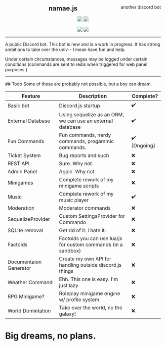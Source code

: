 <div align="center">
    <div class="header">
        <p>
            <h2 style="display:inline">namae.js</h2>
            <span style="float:right">another discord bot</span>
        </p>
    </div>
    <p>
        <a href="https://david-dm.org/truency/namae.js"><img src="https://david-dm.org/truency/namae.js.svg"/></a>
        <a href="https://discordapp.com/invite/g7ZAq"><img src="https://discordapp.com/api/guilds/286955429450481664/embed.png"/></a>
    </p>
    <p>
        <img src="http://forthebadge.com/images/badges/made-with-crayons.svg"/>
        <img src="http://forthebadge.com/images/badges/built-with-resentment.svg"/>
        <hr />
    </p>
</div>

A public Discord bot. This bot is new and is a work in progress. It has strong ambitions to take over the univ-- I mean have fun and help.

Under certain circumstances, messages may be logged under certain conditions (commands are sent to redis when triggered for web panel purposes.)
<hr />
## Todo
Some of these are probably not possible, but a boy can dream.

Feature | Description | Complete?
------------- | ------------- | -------------
Basic bot | Discord.js startup | ✔️️
External Database | Using sequelize as an ORM, we can use an external database | ✔️️
Fun Commands | Fun commands, nerdy commands, progammic commands. | ✔️️ [Ongoing]
Ticket System | Bug reports and such | ❌
REST API | Sure. Why not. | ❌
Admin Panel | Again. Why not. | ❌
Minigames | Complete rework of my minigame scripts | ❌
Music | Complete rework of my music player | ✔️️
Moderation | Moderator commands | ❌
SequelizeProvider | Custom SettingsProvider for Commando | ❌
SQLite removal | Get rid of it. I hate it. | ❌
Factoids | Factoids you can use lua/js for custom commands (in a sandbox) | ❌
Documentaion Generator | Create my own API for handling outside discord.js things | ❌
Weather Command | Ehh. This one is easy. I'm just lazy | ❌
RPG Minigame? | Roleplay minigame engine w/ profile system | ❌
World Domintation | Take over the world, no the galaxy! | ❌




# Big dreams, no plans.

